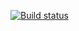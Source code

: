 [![Build status](https://ci.appveyor.com/api/projects/status/k930rguir1awcsud?svg=true)](https://ci.appveyor.com/project/n1omcvq1g4/web-interface)